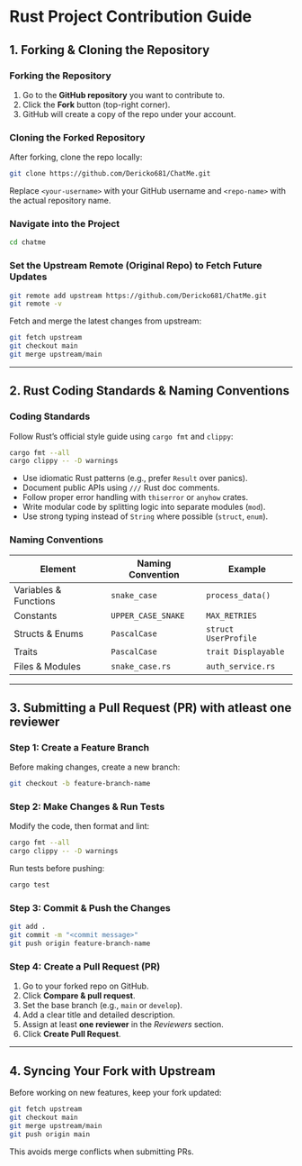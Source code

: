 # **Rust Project Contribution Guide**

## **1. Forking & Cloning the Repository**

### **Forking the Repository**
1. Go to the **GitHub repository** you want to contribute to.
2. Click the **Fork** button (top-right corner).
3. GitHub will create a copy of the repo under your account.

### **Cloning the Forked Repository**
After forking, clone the repo locally:

```sh
git clone https://github.com/Dericko681/ChatMe.git
```
Replace `<your-username>` with your GitHub username and `<repo-name>` with the actual repository name.

### **Navigate into the Project**

```sh
cd chatme
```

### **Set the Upstream Remote (Original Repo) to Fetch Future Updates**

```sh
git remote add upstream https://github.com/Dericko681/ChatMe.git
git remote -v
```

Fetch and merge the latest changes from upstream:

```sh
git fetch upstream
git checkout main
git merge upstream/main
```

---

## **2. Rust Coding Standards & Naming Conventions**

### **Coding Standards**
Follow Rust’s official style guide using `cargo fmt` and `clippy`:

```sh
cargo fmt --all
cargo clippy -- -D warnings
```

- Use idiomatic Rust patterns (e.g., prefer `Result` over panics).
- Document public APIs using `///` Rust doc comments.
- Follow proper error handling with `thiserror` or `anyhow` crates.
- Write modular code by splitting logic into separate modules (`mod`).
- Use strong typing instead of `String` where possible (`struct`, `enum`).

### **Naming Conventions**

| Element           | Naming Convention | Example             |
|------------------|------------------|---------------------|
| Variables & Functions | `snake_case`    | `process_data()`   |
| Constants        | `UPPER_CASE_SNAKE` | `MAX_RETRIES`      |
| Structs & Enums  | `PascalCase`      | `struct UserProfile` |
| Traits          | `PascalCase`      | `trait Displayable` |
| Files & Modules  | `snake_case.rs`   | `auth_service.rs`   |

---

## **3. Submitting a Pull Request (PR) with atleast one reviewer**

### **Step 1: Create a Feature Branch**
Before making changes, create a new branch:

```sh
git checkout -b feature-branch-name
```

### **Step 2: Make Changes & Run Tests**
Modify the code, then format and lint:

```sh
cargo fmt --all
cargo clippy -- -D warnings
```
Run tests before pushing:

```sh
cargo test
```

### **Step 3: Commit & Push the Changes**

```sh
git add .
git commit -m "<commit message>"
git push origin feature-branch-name
```

### **Step 4: Create a Pull Request (PR)**
1. Go to your forked repo on GitHub.
2. Click **Compare & pull request**.
3. Set the base branch (e.g., `main` or `develop`).
4. Add a clear title and detailed description.
5. Assign at least **one reviewer** in the *Reviewers* section.
6. Click **Create Pull Request**.

---

## **4. Syncing Your Fork with Upstream**
Before working on new features, keep your fork updated:

```sh
git fetch upstream
git checkout main
git merge upstream/main
git push origin main
```

This avoids merge conflicts when submitting PRs.